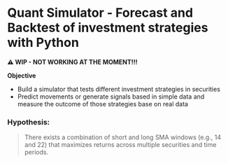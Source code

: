# Quant Simulator - Forecast and Backtest of investment strategies with Python
**⚠️ WIP - NOT WORKING AT THE MOMENT!!!**

**Objective**
- Build a simulator that tests different investment strategies in securities
- Predict movements or generate signals based in simple data and measure the outcome of those strategies base on real data

### Hypothesis:
> There exists a combination of short and long SMA windows (e.g., 14 and 22) that maximizes returns across multiple securities and time periods.
